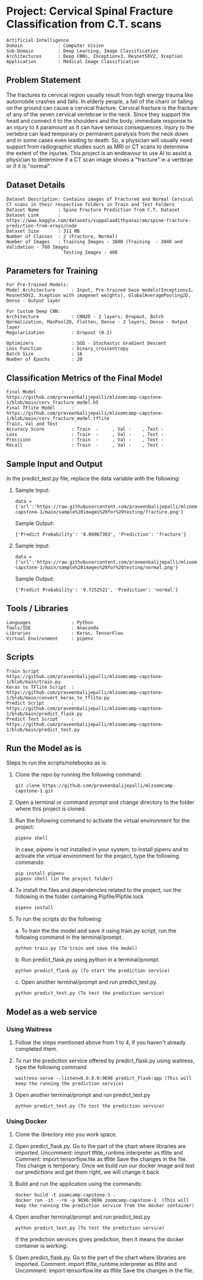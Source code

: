 # Project: Cervical Spinal Fracture Classification from C.T. scans
``` 
Artificial Intelligence  
Domain             : Computer Vision
Sub-Domain         : Deep Learning, Image Classification
Architectures      : Deep CNNs, Inceptionv3, Resnet50V2, Xception
Application        : Medical Image Classification
```

## Problem Statement 
The fractures to cervical region usually result from high energy trauma like automobile crashes and falls. In elderly people, a fall of the charir or falling on the ground can cause a cervical fracture. Cervical fracture is the fracture of any of the seven cervical vertebrae in the neck. Since they support the head and connect it to the shoulders and the body, immediate response to an injury to it paramount as it can have serious consequences. Injury to the vertebra can lead temporary or permanent paralysis from the neck down and in some cases even leading to death. So, a physician will usually need support from radiographic studies such as MRI or CT scans to determine the extent of the injuries. This project is an endeavour to use AI to assist a physician to determine if a CT scan image shows a "fracture" in a vertbrae or if it is "normal".



## Dataset Details
```
Dataset Description: Contains images of Fractured and Normal Cervical CT scans in their respective folders in Train and Test Folders
Dataset Name       : Spine Fracture Prediction from C.T. Dataset
Dataset Link       : https://www.kaggle.com/datasets/vuppalaadithyasairam/spine-fracture-prediction-from-xrays/code
Dataset Size       : 311 MB 
Number of Classes  : 2 (Fracture, Normal)
Number of Images   : Training Images - 3800 (Training  - 3040 and Validation - 760 Images
                     Testing Images - 400
```


## Parameters for Training
```
For Pre-trained Models:
Model Architecture      : Input, Pre-trained base models(Inceptionv3, Resnet50V2, Xception with imagenet weights), GlobalAveragePooling2D, Dense - Output layer

For Custom Deep CNN: 
Architecture            : CNN2D - 2 layers, Dropout, Batch Normalization, MaxPool2D, Flatten, Dense - 2 layers, Dense - Output layer
Regularization          : Dropout (0.2)
 
Optimizers              : SGD - Stochastic Gradient Descent
Loss Function           : binary_crossentropy
Batch Size              : 16
Number of Epochs        : 20
```

## Classification Metrics of the Final Model
```
Final Model             : https://github.com/praveenbalijepalli/mlzoomcamp-capstone-1/blob/main/cerv_fracture_model.h5
Final TFlite Model      : https://github.com/praveenbalijepalli/mlzoomcamp-capstone-1/blob/main/cerv_fracture_model.tflite
Train, Val and Test     
Accuracy Score          : Train  -     , Val -    , Test - 
Loss                    : Train  -     , Val -    , Test -   
Precision               : Train  -     , Val -    , Test -
Recall                  : Train  -     , Val -    , Test -
```

## Sample Input and Output

In the predict_test.py file, replace the data variable with the following:
1. Sample Input:
   ```
   data = {'url':'https://raw.githubusercontent.com/praveenbalijepalli/mlzoomcamp-capstone-1/main/sample%20images%20for%20testing/fracture.png'}
   ```

   Sample Output:
   ```
   {'Predict Probability': '0.06067303', 'Prediction': 'fracture'}
   ```
   
   
 2. Sample Input:
    ```
    data = {'url':'https://raw.githubusercontent.com/praveenbalijepalli/mlzoomcamp-capstone-1/main/sample%20images%20for%20testing/normal.png'}
    ```

    Sample Output:
    ```
    {'Predict Probability': '0.7252521', 'Prediction': 'normal'}
    ```
 
## Tools / Libraries
```
Languages               : Python
Tools/IDE               : Anaconda
Libraries               : Keras, TensorFlow
Virtual Environment     : pipenv
```

## Scripts
```
Train Script            : https://github.com/praveenbalijepalli/mlzoomcamp-capstone-1/blob/main/train.py
Keras to TFlite Script  : https://github.com/praveenbalijepalli/mlzoomcamp-capstone-1/blob/main/convert_keras_to_tflite.py
Predict Script          : https://github.com/praveenbalijepalli/mlzoomcamp-capstone-1/blob/main/predict_flask.py
Predict Test Script     : https://github.com/praveenbalijepalli/mlzoomcamp-capstone-1/blob/main/predict_test.py
```

## Run the Model as is  
Steps to run the scripts/notebooks as is:

1. Clone the repo by running the following command:
   ```
   git clone https://github.com/praveenbalijepalli/mlzoomcamp-capstone-1.git
   ```
2. Open a terminal or command prompt and change directory to the folder where this project is cloned.

3. Run the following command to activate the virtual environment for the project:
   ```
   pipenv shell
   ```

   In case, pipenv is not installed in your system, to install pipenv and to activate the virtual environment for the project, type the following commands:
   ```
   pip install pipenv 
   pipenv shell (in the project folder)
   ``` 
4.  To install the files and dependencies related to the project, run the following in the folder containing Pipfile/Pipfile.lock
    ```
    pipenv install
    ```
5.  To run the scripts do the following:

    a. To train the the model and save it using train.py script, run the following command in the terminal/prompt.
       ```
       python train.py (To train and save the model)
       ```
       
    b. Run predict_flask.py using python in a terminal/prompt.
       ```
       python predict_flask.py (To start the prediction service)
       ```
       
    c. Open another terminal/prompt and run predict_test.py.
       ```
       python predict_test.py (To test the prediction service)
       ```


## Model as a web service 

### Using Waitress  
   
   1. Follow the steps mentioned above from 1 to 4, if you haven't already completed them.
   
   2. To run the prediction service offered by predict_flask.py using waitress, type the following command
      ```
      waitress-serve --listen=0.0.0.0:9696 predict_flask:app (This will keep the running the prediction service)
      ```
      
   3. Open another terminal/prompt and run predict_test.py
      ```
      python predict_test.py (To test the prediction service)
      ``` 
      
 ### Using Docker 
 
   1. Clone the directory into you work space.
   
   2. Open predict_flask.py. Go to the part of the chart where libraries are imported. 
      Uncomment:  import tflite_runtime.interpreter as tflite  and 
      Comment:    import tensorflow.lite as tflite
      Save the changes in the file. This change is temporary. Once we build run our docker image and test our predictions and get them right, we will change it back
      
   2. Build and run the application using the commands:
      ```
      docker build -t zoomcamp-capstone-1 .
      docker run -it --rm -p 9696:9696 zoomcamp-capstone-1  (This will keep the running the prediction service from the docker container)
      ```
      
   3. Open another terminal/prompt and run predict_test.py  
      ``` 
      python predict_test.py (To test the prediction service)
      ```
      If the prediction services gives prediction, then it means the docker container is working.
      
   4. Open predict_flask.py. Go to the part of the chart where libraries are imported. 
      Comment:  import tflite_runtime.interpreter as tflite  and 
      Uncomment:    import tensorflow.lite as tflite
      Save the changes in the file.
 
